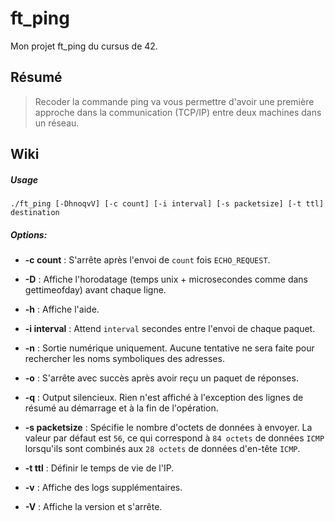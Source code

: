 # ft_ping
Mon projet ft_ping du cursus de 42.

## Résumé
>	Recoder la commande ping va vous permettre d'avoir une première approche dans la communication (TCP/IP) entre deux machines dans un réseau.

## Wiki
##### Usage

	./ft_ping [-DhnoqvV] [-c count] [-i interval] [-s packetsize] [-t ttl] destination

##### Options:

-	**-c count** : S'arrête après l'envoi de `count` fois `ECHO_REQUEST`.

-	**-D** : Affiche l'horodatage (temps unix + microsecondes comme dans gettimeofday) avant chaque ligne.

-	**-h** : Affiche l'aide.

-	**-i interval** : Attend `interval` secondes entre l'envoi de chaque paquet.

-	**-n** : Sortie numérique uniquement. Aucune tentative ne sera faite pour rechercher les noms symboliques des adresses.

-	**-o** : S'arrête avec succès après avoir reçu un paquet de réponses.

-	**-q** : Output silencieux.  Rien n'est affiché à l'exception des lignes de résumé au démarrage et à la fin de l'opération.

-	**-s packetsize** : Spécifie le nombre d'octets de données à envoyer. La valeur par défaut est `56`, ce qui correspond à `84 octets` de données `ICMP` lorsqu'ils sont combinés aux `28 octets` de données d'en-tête `ICMP`.

-	**-t ttl** : Définir le temps de vie de l'IP.

-	**-v** : Affiche des logs supplémentaires.

-	**-V** : Affiche la version et s'arrête.
